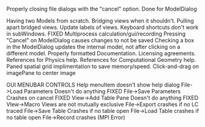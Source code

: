 Properly closing file dialogs with the "cancel" option.
    Done for ModelDialog
    
Having two Models from scratch.
Bridging views when it shouldn't.
Pulling apart bridged views.
Update labels of views.
Keyboard shortcuts don't work in subWindows. FIXED
Multiprocess calculation/gui/recording
Pressing "Cancel" on ModelDialog causes changes to not be saved
Checking a box in the ModelDialog updates the internal model,
    not after clicking on a different model.
Properly formatted Documentation.
Licensing agreements.
References for Physics help.
References for Computational Geometry help.
Paned spatial grid implimentation to save memory/speed.
Click-and-drag on imagePane to center image


GUI MENUBAR CONTROLS
Help menuItem doesn't show help dialog
File->Load Parameters Doesn't do anything FIXED
File->Save Parameters Crashes on cancel FIXED
View->Add Table Pane Doesn't do anything FIXED
VIew->Macro Views are not mutually exclusive
File->Export crashes if no LC traced
File->Save Table Crashes if no table open
File->Load Table crashes if no table open
File->Record crashes (MPI Error)
